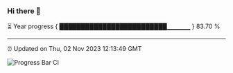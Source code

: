 ### Hi there 👋

⏳ Year progress { █████████████████████████▁▁▁▁▁ } 83.70 %

---

⏰ Updated on Thu, 02 Nov 2023 12:13:49 GMT

![Progress Bar CI](https://github.com/Shyam-Makwana/GitHub-Actions-Demo/workflows/Progress%20Bar%20CI/badge.svg)
